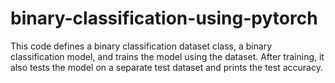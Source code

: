 # binary-classification-using-pytorch
This code defines a binary classification dataset class, a binary classification model, and trains the model using the dataset. After training, it also tests the model on a separate test dataset and prints the test accuracy.
